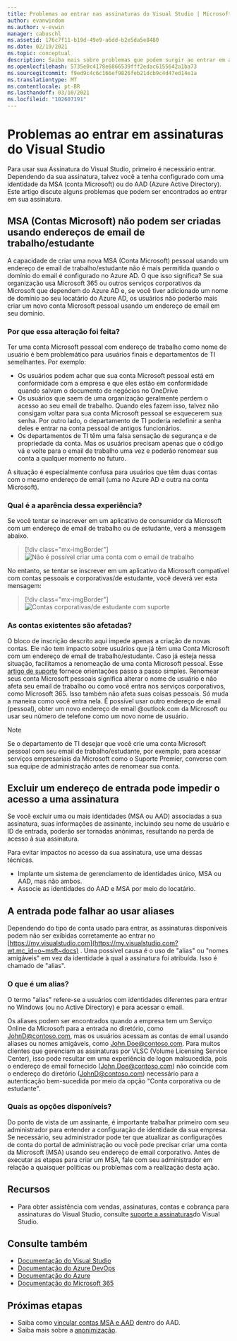 ```yaml
---
title: Problemas ao entrar nas assinaturas do Visual Studio | Microsoft Docs
author: evanwindom
ms.author: v-evwin
manager: cabuschl
ms.assetid: 176c7f11-b19d-49e9-a6dd-b2e5da5e8480
ms.date: 02/19/2021
ms.topic: conceptual
description: Saiba mais sobre problemas que podem surgir ao entrar em assinaturas do Visual Studio
ms.openlocfilehash: 5735e0c4178e6866539fff2edac6155642a1ba73
ms.sourcegitcommit: f9ed9c4c6c166ef9826feb21dcb9c4d47ed14e1a
ms.translationtype: MT
ms.contentlocale: pt-BR
ms.lasthandoff: 03/10/2021
ms.locfileid: "102607191"
---
```

# <a name="issues-signing-in-to-visual-studio-subscriptions"></a>Problemas ao entrar em assinaturas do Visual Studio
Para usar sua Assinatura do Visual Studio, primeiro é necessário entrar.  Dependendo da sua assinatura, talvez você a tenha configurado com uma identidade da MSA (conta Microsoft) ou do AAD (Azure Active Directory).  Este artigo discute alguns problemas que podem ser encontrados ao entrar em sua assinatura.

## <a name="microsoft-accounts-msa-cannot-be-created-using-workschool-email-addresses"></a>MSA (Contas Microsoft) não podem ser criadas usando endereços de email de trabalho/estudante
A capacidade de criar uma nova MSA (Conta Microsoft) pessoal usando um endereço de email de trabalho/estudante não é mais permitida quando o domínio do email é configurado no Azure AD. O que isso significa? Se sua organização usa Microsoft 365 ou outros serviços corporativos da Microsoft que dependem do Azure AD e, se você tiver adicionado um nome de domínio ao seu locatário do Azure AD, os usuários não poderão mais criar um novo conta Microsoft pessoal usando um endereço de email em seu domínio.

### <a name="why-was-this-change-made"></a>Por que essa alteração foi feita?
Ter uma conta Microsoft pessoal com endereço de trabalho como nome de usuário é bem problemático para usuários finais e departamentos de TI semelhantes. Por exemplo:
- Os usuários podem achar que sua conta Microsoft pessoal está em conformidade com a empresa e que eles estão em conformidade quando salvam o documento de negócios no OneDrive
- Os usuários que saem de uma organização geralmente perdem o acesso ao seu email de trabalho. Quando eles fazem isso, talvez não consigam voltar para sua conta Microsoft pessoal se esquecerem sua senha. Por outro lado, o departamento de TI poderia redefinir a senha deles e entrar na conta pessoal de antigos funcionários.
- Os departamentos de TI têm uma falsa sensação de segurança e de propriedade da conta. Mas os usuários precisam apenas que o código vá e volte para o email de trabalho uma vez e poderão renomear sua conta a qualquer momento no futuro.

A situação é especialmente confusa para usuários que têm duas contas com o mesmo endereço de email (uma no Azure AD e outra na conta Microsoft).

### <a name="what-does-this-experience-look-like"></a>Qual é a aparência dessa experiência?
Se você tentar se inscrever em um aplicativo de consumidor da Microsoft com um endereço de email de trabalho ou de estudante, verá a mensagem abaixo.

   > [!div class="mx-imgBorder"]
   > ![Não é possível criar uma conta com o email de trabalho](_img/sign-in-issues/cannot-use-work-email.png "Forneça um nome de usuário e uma senha para criar sua conta.")

No entanto, se tentar se inscrever em um aplicativo da Microsoft compatível com contas pessoais e corporativas/de estudante, você deverá ver esta mensagem:

   > [!div class="mx-imgBorder"]
   > ![Contas corporativas/de estudante com suporte](_img/sign-in-issues/existing-account.png "Você não pode se inscrever aqui com um endereço de email corporativo ou de estudante...")

### <a name="are-existing-accounts-affected"></a>As contas existentes são afetadas?
O bloco de inscrição descrito aqui impede apenas a criação de novas contas. Ele não tem impacto sobre usuários que já têm uma Conta Microsoft com um endereço de email de trabalho/estudante. Caso já esteja nessa situação, facilitamos a renomeação de uma conta Microsoft pessoal. Esse [artigo de suporte](https://windows.microsoft.com/en-US/Windows/rename-personal-microsoft-account) fornece orientações passo a passo simples. Renomear seus conta Microsoft pessoais significa alterar o nome de usuário e não afeta seu email de trabalho ou como você entra nos serviços corporativos, como Microsoft 365. Isso também não afeta suas coisas pessoais. Só muda a maneira como você entra nela. É possível usar outro endereço de email (pessoal), obter um novo endereço de email @outlook.com da Microsoft ou usar seu número de telefone como um novo nome de usuário.

> [!NOTE]
> Se o departamento de TI desejar que você crie uma conta Microsoft pessoal com seu email de trabalho/estudante, por exemplo, para acessar serviços empresariais da Microsoft como o Suporte Premier, converse com sua equipe de administração antes de renomear sua conta.

## <a name="deleting-a-sign-in-address-may-prevent-access-to-a-subscription"></a>Excluir um endereço de entrada pode impedir o acesso a uma assinatura
Se você excluir uma ou mais identidades (MSA ou AAD) associadas a sua assinatura, suas informações de assinante, incluindo seu nome de usuário e ID de entrada, poderão ser tornadas anônimas, resultando na perda de acesso à sua assinatura.

Para evitar impactos no acesso da sua assinatura, use uma dessas técnicas.
- Implante um sistema de gerenciamento de identidades único, MSA ou AAD, mas não ambos.
- Associe as identidades do AAD e MSA por meio do locatário.

## <a name="signing-in-may-fail-when-using-aliases"></a>A entrada pode falhar ao usar aliases
Dependendo do tipo de conta usado para entrar, as assinaturas disponíveis podem não ser exibidas corretamente ao entrar no [https://my.visualstudio.com](https://my.visualstudio.com?wt.mc_id=o~msft~docs) . Uma possível causa é o uso de "alias" ou "nomes amigáveis" em vez da identidade à qual a assinatura foi atribuída. Isso é chamado de "alias".

### <a name="what-is-aliasing"></a>O que é um alias?
O termo "alias" refere-se a usuários com identidades diferentes para entrar no Windows (ou no Active Directory) e para acessar o email.

Os aliases podem ser encontrados quando a empresa tem um Serviço Online da Microsoft para a entrada no diretório, como JohnD@contoso.com, mas os usuários acessam as contas de email usando aliases ou nomes amigáveis, como John.Doe@contoso.com. Para muitos clientes que gerenciam as assinaturas por VLSC (Volume Licensing Service Center), isso pode resultar em uma experiência de logon malsucedida, pois o endereço de email fornecido (John.Doe@contoso.com) não coincide com o endereço do diretório (JohnD@contoso.com) necessário para a autenticação bem-sucedida por meio da opção "Conta corporativa ou de estudante".

### <a name="what-options-do-i-have"></a>Quais as opções disponíveis?
Do ponto de vista de um assinante, é importante trabalhar primeiro com seu administrador para entender a configuração de identidade da sua empresa. Se necessário, seu administrador pode ter que atualizar as configurações de conta do portal de administração ou você pode precisar criar uma conta da Microsoft (MSA) usando seu endereço de email corporativo. Antes de executar as etapas para criar um MSA, fale com seu administrador em relação a quaisquer políticas ou problemas com a realização desta ação.

## <a name="resources"></a>Recursos
- Para obter assistência com vendas, assinaturas, contas e cobrança para assinaturas do Visual Studio, consulte [suporte a assinaturas](https://aka.ms/vssubscriberhelp)do Visual Studio. 

## <a name="see-also"></a>Consulte também
- [Documentação do Visual Studio](/visualstudio/)
- [Documentação do Azure DevOps](/azure/devops/)
- [Documentação do Azure](/azure/)
- [Documentação do Microsoft 365](/microsoft-365/)

## <a name="next-steps"></a>Próximas etapas
- Saiba como [vincular contas MSA e AAD](/azure/active-directory/b2b/add-users-administrator) dentro do AAD.
- Saiba mais sobre a [anonimização](anonymization.md).